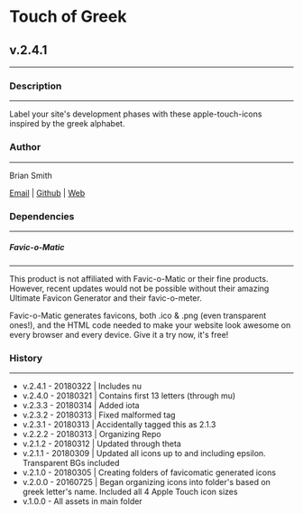 # Touch of Greek
## v.2.4.1
---

### Description
---

Label your site's development phases with these apple-touch-icons inspired by the greek alphabet.


### Author
---

Brian Smith

[Email](mailto:picketfence14@gmail.com) | [Github](http://github.com/picketfence14) | [Web](http://www.brianandrewsmith.me)


### Dependencies
---

##### Favic-o-Matic
---

This product is not affiliated with Favic-o-Matic or their fine products. However, recent updates would not be possible without their amazing Ultimate Favicon Generator and their favic-o-meter.

Favic-o-Matic generates favicons, both .ico & .png (even transparent ones!), and the HTML code needed to make your website look awesome on every browser and every device.
Give it a try now, it's free!



### History
---
 - v.2.4.1 - 20180322 | Includes nu
 - v.2.4.0 - 20180321 | Contains first 13 letters (through mu)
 - v.2.3.3 - 20180314 | Added iota
 - v.2.3.2 - 20180313 | Fixed malformed tag
 - v.2.3.1 - 20180313 | Accidentally tagged this as 2.1.3
 - v.2.2.2 - 20180313 | Organizing Repo
 - v.2.1.2 - 20180312 | Updated through theta
 - v.2.1.1 - 20180309 | Updated all icons up to and including epsilon. Transparent BGs included
 - v.2.1.0 - 20180305 | Creating folders of favicomatic generated icons
 - v.2.0.0 - 20160725 | Began organizing icons into folder's based on greek letter's name. Included all 4 Apple Touch icon sizes
 - v.1.0.0 - All assets in main folder
